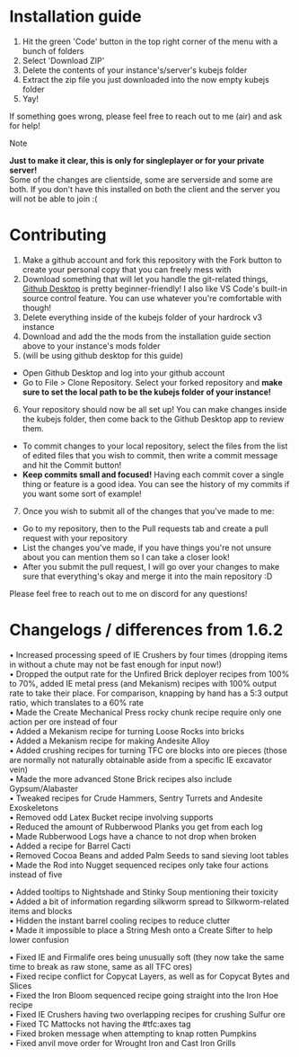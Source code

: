 # Installation guide
1. Hit the green 'Code' button in the top right corner of the menu with a bunch of folders
2. Select 'Download ZIP'
3. Delete the contents of your instance's/server's kubejs folder
4. Extract the zip file you just downloaded into the now empty kubejs folder
5. Yay!

If something goes wrong, please feel free to reach out to me (air) and ask for help!

> [!note]
> **Just to make it clear, this is only for singleplayer or for your private server!**  
> Some of the changes are clientside, some are serverside and some are both. If you don't have this installed on both the client and the server you will not be able to join :(

# Contributing
1. Make a github account and fork this repository with the Fork button to create your personal copy that you can freely mess with
2. Download something that will let you handle the git-related things, [Github Desktop](https://desktop.github.com/download/) is pretty beginner-friendly! I also like VS Code's built-in source control feature. You can use whatever you're comfortable with though!
3. Delete everything inside of the kubejs folder of your hardrock v3 instance
4. Download and add the the mods from the installation guide section above to your instance's mods folder
5. (will be using github desktop for this guide)
- Open Github Desktop and log into your github account
- Go to File > Clone Repository. Select your forked repository and **make sure to set the local path to be the kubejs folder of your instance!**
6. Your repository should now be all set up! You can make changes inside the kubejs folder, then come back to the Github Desktop app to review them.
- To commit changes to your local repository, select the files from the list of edited files that you wish to commit, then write a commit message and hit the Commit button!
- **Keep commits small and focused!** Having each commit cover a single thing or feature is a good idea. You can see the history of my commits if you want some sort of example!
7. Once you wish to submit all of the changes that you've made to me:
- Go to my repository, then to the Pull requests tab and create a pull request with your repository
- List the changes you've made, if you have things you're not unsure about you can mention them so I can take a closer look!
- After you submit the pull request, I will go over your changes to make sure that everything's okay and merge it into the main repository :D

Please feel free to reach out to me on discord for any questions!



# Changelogs / differences from 1.6.2
• Increased processing speed of IE Crushers by four times (dropping items in without a chute may not be fast enough for input now!) <br/>
• Dropped the output rate for the Unfired Brick deployer recipes from 100% to 70%, added IE metal press (and Mekanism) recipes with 100% output rate to take their place. For comparison, knapping by hand has a 5:3 output ratio, which translates to a 60% rate <br/>
• Made the Create Mechanical Press rocky chunk recipe require only one action per ore instead of four <br/>
• Added a Mekanism recipe for turning Loose Rocks into bricks <br/>
• Added a Mekanism recipe for making Andesite Alloy <br/>
• Added crushing recipes for turning TFC ore blocks into ore pieces (those are normally not naturally obtainable aside from a specific IE excavator vein) <br/>
• Made the more advanced Stone Brick recipes also include Gypsum/Alabaster <br/>
• Tweaked recipes for Crude Hammers, Sentry Turrets and Andesite Exoskeletons <br/>
• Removed odd Latex Bucket recipe involving supports <br/>
• Reduced the amount of Rubberwood Planks you get from each log <br/>
• Made Rubberwood Logs have a chance to not drop when broken <br/>
• Added a recipe for Barrel Cacti <br/>
• Removed Cocoa Beans and added Palm Seeds to sand sieving loot tables <br/>
• Made the Rod into Nugget sequenced recipes only take four actions instead of five <br/>

• Added tooltips to Nightshade and Stinky Soup mentioning their toxicity <br/>
• Added a bit of information regarding silkworm spread to Silkworm-related items and blocks <br/>
• Hidden the instant barrel cooling recipes to reduce clutter <br/>
• Made it impossible to place a String Mesh onto a Create Sifter to help lower confusion <br/>

• Fixed IE and Firmalife ores being unusually soft (they now take the same time to break as raw stone, same as all TFC ores) <br/>
• Fixed recipe conflict for Copycat Layers, as well as for Copycat Bytes and Slices <br/>
• Fixed the Iron Bloom sequenced recipe going straight into the Iron Hoe recipe <br/>
• Fixed IE Crushers having two overlapping recipes for crushing Sulfur ore <br/>
• Fixed TC Mattocks not having the #tfc:axes tag <br/>
• Fixed broken message when attempting to knap rotten Pumpkins <br/>
• Fixed anvil move order for Wrought Iron and Cast Iron Grills <br/>